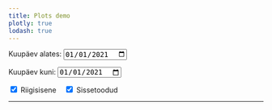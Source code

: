 ```yaml
---
title: Plots demo
plotly: true
lodash: true
---
```


<label for="date-from">Kuupäev alates:</label>
<input type="date" id="date-from" name="date-from"
    value="2021-01-01">

<label for="date-to">Kuupäev kuni:</label>
<input type="date" id="date-to" name="date-to"
    value="2021-01-01">

<input type="checkbox" id="domestic" name="source" value="domestic" checked>
  <label for="domestic"> Riigisisene</label>&nbsp;&nbsp;&nbsp;
<input type="checkbox" id="imported" name="source" value="imported" checked>
  <label for="imported"> Sissetoodud</label><br>

<div id="plotly-plot-clade"></div>
<div id="plotly-plot-pos"></div>
<hr>
<div id="plotly-plot-county"></div>
<div id="plotly-plot-age"></div>
<div id="plotly-plot-gender"></div>

<script src="/plotly-plot.js"></script>
